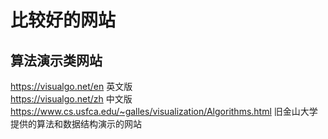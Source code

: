 # 比较好的网站

## 算法演示类网站
https://visualgo.net/en  英文版  
https://visualgo.net/zh  中文版
https://www.cs.usfca.edu/~galles/visualization/Algorithms.html  旧金山大学提供的算法和数据结构演示的网站
